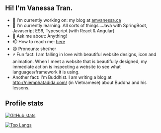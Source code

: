 ## Hi! I'm Vanessa Tran.

- 🔭 I’m currently working on: my blog at [amvanessa.ca](https://amvanessa.ca)
- 🌱 I’m currently learning: All sorts of things...Java with SpringBoot, Javascript ES6, Typescript (with React & Angular)
- 💬 Ask me about: Anything!
- 📫 How to reach me: [here](https://www.linkedin.com/in/minhthytran/)
- 😄 Pronouns: she/her
- ⚡ Fun fact: I am falling in love with beautiful website designs, icon and animation. When I meet a website that is beautifully designed, my immediate action is inspecting a website to see what languages/framework it is using.
- Another fact: I'm Buddhist. I am writing a blog at http://niemphatadida.com/ (in Vietnamese) about Buddha and his lessons.

## Profile stats

[![GitHub stats](https://github-readme-stats.vercel.app/api?username=thytran142&show_icons=true&theme=github_dark)](https://github.com/thytran142/github-readme-stats)

[![Top Langs](https://github-readme-stats.vercel.app/api/top-langs/?username=thytran142&layout=compact&theme=github_dark)](https://github.com/thytran142/github-readme-stats)
